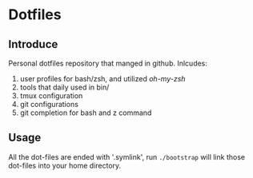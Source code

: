 Dotfiles
============


Introduce
-----------
Personal dotfiles repository that manged in github. Inlcudes:

1. user profiles for bash/zsh, and utilized _oh-my-zsh_
2. tools that daily used in bin/
3. tmux configuration
4. git configurations
5. git completion for bash and z command

Usage
---------

All the dot-files are ended with '.symlink', run ```./bootstrap``` will link those dot-files into your home directory.
